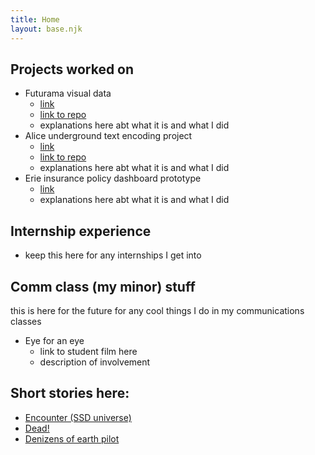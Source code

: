 ```yaml
---
title: Home
layout: base.njk
---
```


## Projects worked on
- Futurama visual data 
  - <a href="https://mystkitteh.github.io/TeamFuturama/index.html">link</a>
  - <a href="https://github.com/MystKitteh/TeamFuturama">link to repo</a>
  - explanations here abt what it is and what I did
- Alice underground text encoding project
  - <a href="https://madisonsciarrillo.github.io/AliceUndergroundProject/">link</a>
  - <a href="https://github.com/MadisonSciarrillo/AliceUndergroundProject">link to repo</a>
  - explanations here abt what it is and what I did
- Erie insurance policy dashboard prototype
  - <a href="https://miro.com/app/board/uXjVLYVd5ns=/">link</a> 
  - explanations here abt what it is and what I did

## Internship experience
- keep this here for any internships I get into

## Comm class (my minor) stuff
this is here for the future for any cool things I do in my communications classes

- Eye for an eye
  - link to student film here
  - description of involvement

## Short stories here:
- <a href="story1.html">Encounter (SSD universe)</a>
- <a href="story2.html">Dead!</a>
- <a href="story3.html">Denizens of earth pilot</a>
